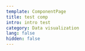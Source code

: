 ```yaml
---
template: ComponentPage
title: test comp
intro: intro test
category: Data visualization
lang: false
hidden: false
---
```

